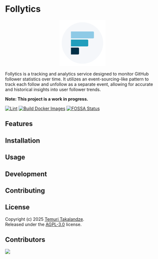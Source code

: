 # Follytics

<div align="center">
<img width="150px" src=".assets/logo.svg" />
</div>

Follytics is a tracking and analytics service designed to monitor GitHub follower statistics over time.
It utilizes an event-sourcing-like pattern to track each follow and unfollow as a separate event,
allowing for accurate and historical insights into user follower trends.

**Note: This project is a work in progress.**

[![Lint](https://github.com/ABGEO/follytics/actions/workflows/lint.yml/badge.svg)](https://github.com/ABGEO/follytics/actions/workflows/lint.yml)
[![Build Docker Images](https://github.com/ABGEO/follytics/actions/workflows/docker-publish.yml/badge.svg)](https://github.com/ABGEO/follytics/actions/workflows/docker-publish.yml)
[![FOSSA Status](https://app.fossa.com/api/projects/git%2Bgithub.com%2FABGEO%2Ffollytics.svg?type=shield&issueType=license)](https://app.fossa.com/projects/git%2Bgithub.com%2FABGEO%2Ffollytics?ref=badge_shield&issueType=license)

## Features

## Installation

## Usage

## Development

## Contributing

## License

Copyright (c) 2025 [Temuri Takalandze](https://www.abgeo.dev).  
Released under the [AGPL-3.0](LICENSE) license.

## Contributors

<a href="https://github.com/abgeo/follytics/graphs/contributors">
  <img src="https://contrib.rocks/image?repo=abgeo/follytics" />
</a>
